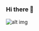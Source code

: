 ### Hi there 👋

![alt img](https://github.com/desertificacion-AI/desertificacion-AI/blob/main/desertIArag%C3%B3n.png)

<!--
**desertificacion-AI/desertificacion-AI** is a ✨ _special_ ✨ repository because its `README.md` (this file) appears on your GitHub profile.

Here are some ideas to get you started:

- 🔭 I’m currently working on ...
- 🌱 I’m currently learning ...
- 👯 I’m looking to collaborate on ...
- 🤔 I’m looking for help with ...
- 💬 Ask me about ...
- 📫 How to reach me: ...
- 😄 Pronouns: ...
- ⚡ Fun fact: ...
-->
